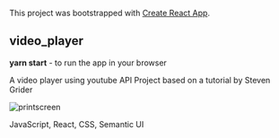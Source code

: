 This project was bootstrapped with [Create React App](https://github.com/facebook/create-react-app).

## video_player

**yarn start** - to run the app in your browser

A video player using youtube API
Project based on a tutorial by Steven Grider

![printscreen](screen.png "printscreen")

JavaScript, React, CSS, Semantic UI